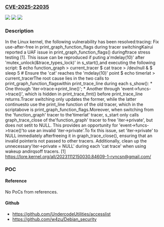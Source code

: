### [CVE-2025-22035](https://cve.mitre.org/cgi-bin/cvename.cgi?name=CVE-2025-22035)
![](https://img.shields.io/static/v1?label=Product&message=Linux&color=blue)
![](https://img.shields.io/static/v1?label=Version&message=05319d707732c728eb721ac616a50e7978eb499a%3C%2042561fe62c3628ea3bc9623f64f047605e98857f%20&color=brighgreen)
![](https://img.shields.io/static/v1?label=Vulnerability&message=n%2Fa&color=brighgreen)

### Description

In the Linux kernel, the following vulnerability has been resolved:tracing: Fix use-after-free in print_graph_function_flags during tracer switchingKairui reported a UAF issue in print_graph_function_flags() duringftrace stress testing [1]. This issue can be reproduced if puting a'mdelay(10)' after 'mutex_unlock(&trace_types_lock)' in s_start(),and executing the following script:  $ echo function_graph > current_tracer  $ cat trace > /dev/null &  $ sleep 5  # Ensure the 'cat' reaches the 'mdelay(10)' point  $ echo timerlat > current_tracerThe root cause lies in the two calls to print_graph_function_flagswithin print_trace_line during each s_show():  * One through 'iter->trace->print_line()';  * Another through 'event->funcs->trace()', which is hidden in    print_trace_fmt() before print_trace_line returns.Tracer switching only updates the former, while the latter continuesto use the print_line function of the old tracer, which in the scriptabove is print_graph_function_flags.Moreover, when switching from the 'function_graph' tracer to the'timerlat' tracer, s_start only calls graph_trace_close of the'function_graph' tracer to free 'iter->private', but does not setit to NULL. This provides an opportunity for 'event->funcs->trace()'to use an invalid 'iter->private'.To fix this issue, set 'iter->private' to NULL immediately afterfreeing it in graph_trace_close(), ensuring that an invalid pointeris not passed to other tracers. Additionally, clean up the unnecessary'iter->private = NULL' during each 'cat trace' when using wakeup andirqsoff tracers. [1] https://lore.kernel.org/all/20231112150030.84609-1-ryncsn@gmail.com/

### POC

#### Reference
No PoCs from references.

#### Github
- https://github.com/UndercodeUtilities/accesslist
- https://github.com/w4zu/Debian_security


